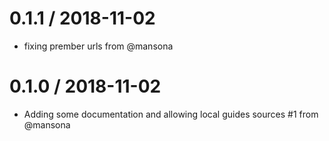 
0.1.1 / 2018-11-02
==================

  * fixing prember urls from @mansona

0.1.0 / 2018-11-02
==================

  * Adding some documentation and allowing local guides sources #1 from @mansona
